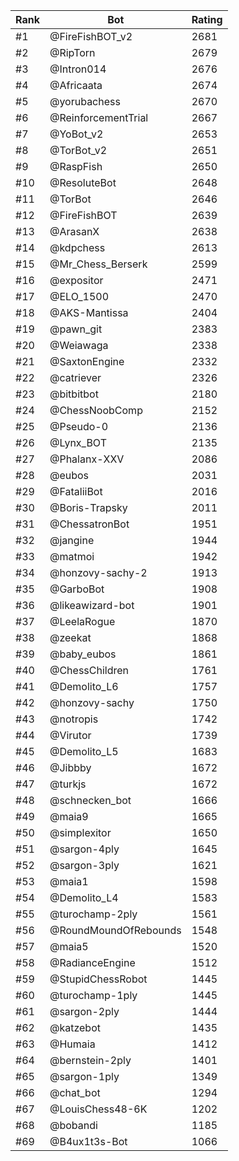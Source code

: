 Rank|Bot|Rating
---|---|---
#1|@FireFishBOT_v2|2681
#2|@RipTorn|2679
#3|@Intron014|2676
#4|@Africaata|2674
#5|@yorubachess|2670
#6|@ReinforcementTrial|2667
#7|@YoBot_v2|2653
#8|@TorBot_v2|2651
#9|@RaspFish|2650
#10|@ResoluteBot|2648
#11|@TorBot|2646
#12|@FireFishBOT|2639
#13|@ArasanX|2638
#14|@kdpchess|2613
#15|@Mr_Chess_Berserk|2599
#16|@expositor|2471
#17|@ELO_1500|2470
#18|@AKS-Mantissa|2404
#19|@pawn_git|2383
#20|@Weiawaga|2338
#21|@SaxtonEngine|2332
#22|@catriever|2326
#23|@bitbitbot|2180
#24|@ChessNoobComp|2152
#25|@Pseudo-0|2136
#26|@Lynx_BOT|2135
#27|@Phalanx-XXV|2086
#28|@eubos|2031
#29|@FataliiBot|2016
#30|@Boris-Trapsky|2011
#31|@ChessatronBot|1951
#32|@jangine|1944
#33|@matmoi|1942
#34|@honzovy-sachy-2|1913
#35|@GarboBot|1908
#36|@likeawizard-bot|1901
#37|@LeelaRogue|1870
#38|@zeekat|1868
#39|@baby_eubos|1861
#40|@ChessChildren|1761
#41|@Demolito_L6|1757
#42|@honzovy-sachy|1750
#43|@notropis|1742
#44|@Virutor|1739
#45|@Demolito_L5|1683
#46|@Jibbby|1672
#47|@turkjs|1672
#48|@schnecken_bot|1666
#49|@maia9|1665
#50|@simplexitor|1650
#51|@sargon-4ply|1645
#52|@sargon-3ply|1621
#53|@maia1|1598
#54|@Demolito_L4|1583
#55|@turochamp-2ply|1561
#56|@RoundMoundOfRebounds|1548
#57|@maia5|1520
#58|@RadianceEngine|1512
#59|@StupidChessRobot|1445
#60|@turochamp-1ply|1445
#61|@sargon-2ply|1444
#62|@katzebot|1435
#63|@Humaia|1412
#64|@bernstein-2ply|1401
#65|@sargon-1ply|1349
#66|@chat_bot|1294
#67|@LouisChess48-6K|1202
#68|@bobandi|1185
#69|@B4ux1t3s-Bot|1066
